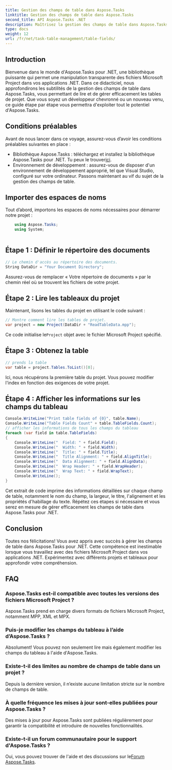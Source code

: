 ```yaml
---
title: Gestion des champs de table dans Aspose.Tasks
linktitle: Gestion des champs de table dans Aspose.Tasks
second_title: API Aspose.Tasks .NET
description: Maîtrisez la gestion des champs de table dans Aspose.Tasks pour .NET avec ce didacticiel complet. Apprenez à lire, afficher et modifier les tableaux de projet sans effort.
type: docs
weight: 12
url: /fr/net/task-table-management/table-fields/
---
```

## Introduction
Bienvenue dans le monde d'Aspose.Tasks pour .NET, une bibliothèque puissante qui permet une manipulation transparente des fichiers Microsoft Project dans vos applications .NET. Dans ce didacticiel, nous approfondirons les subtilités de la gestion des champs de table dans Aspose.Tasks, vous permettant de lire et de gérer efficacement les tables de projet. Que vous soyez un développeur chevronné ou un nouveau venu, ce guide étape par étape vous permettra d'exploiter tout le potentiel d'Aspose.Tasks.
## Conditions préalables
Avant de nous lancer dans ce voyage, assurez-vous d’avoir les conditions préalables suivantes en place :
-  Bibliothèque Aspose.Tasks : téléchargez et installez la bibliothèque Aspose.Tasks pour .NET. Tu peux le trouver[ici](https://releases.aspose.com/tasks/net/).
- Environnement de développement : assurez-vous de disposer d'un environnement de développement approprié, tel que Visual Studio, configuré sur votre ordinateur.
Passons maintenant au vif du sujet de la gestion des champs de table.
## Importer des espaces de noms
Tout d’abord, importons les espaces de noms nécessaires pour démarrer notre projet :
```csharp
    using Aspose.Tasks;
    using System;
    
```
## Étape 1 : Définir le répertoire des documents
```csharp
// Le chemin d'accès au répertoire des documents.
String DataDir = "Your Document Directory";
```
Assurez-vous de remplacer « Votre répertoire de documents » par le chemin réel où se trouvent les fichiers de votre projet.
## Étape 2 : Lire les tableaux du projet
Maintenant, lisons les tables du projet en utilisant le code suivant :
```csharp
// Montre comment lire les tables de projet.
var project = new Project(DataDir + "ReadTableData.mpp");
```
 Ce code initialise le`Project` objet avec le fichier Microsoft Project spécifié.
## Étape 3 : Obtenez la table
```csharp
// prends la table
var table = project.Tables.ToList()[0];
```
Ici, nous récupérons la première table du projet. Vous pouvez modifier l'index en fonction des exigences de votre projet.
## Étape 4 : Afficher les informations sur les champs du tableau
```csharp
Console.WriteLine("Print table fields of {0}", table.Name);
Console.WriteLine("Table Fields Count" + table.TableFields.Count);
// afficher les informations de tous les champs du tableau
foreach (var field in table.TableFields)
{
    Console.WriteLine("  Field: " + field.Field);
    Console.WriteLine("  Width: " + field.Width);
    Console.WriteLine("  Title: " + field.Title);
    Console.WriteLine("  Title Alignment: " + field.AlignTitle);
    Console.WriteLine("  Data Alignment: " + field.AlignData);
    Console.WriteLine("  Wrap Header: " + field.WrapHeader);
    Console.WriteLine("  Wrap Text: " + field.WrapText);
    Console.WriteLine();
}
```
Cet extrait de code imprime des informations détaillées sur chaque champ de table, notamment le nom du champ, la largeur, le titre, l'alignement et les propriétés d'habillage du texte.
Répétez ces étapes si nécessaire et vous serez en mesure de gérer efficacement les champs de table dans Aspose.Tasks pour .NET.
## Conclusion
Toutes nos félicitations! Vous avez appris avec succès à gérer les champs de table dans Aspose.Tasks pour .NET. Cette compétence est inestimable lorsque vous travaillez avec des fichiers Microsoft Project dans vos applications .NET. Expérimentez avec différents projets et tableaux pour approfondir votre compréhension.
## FAQ
### Aspose.Tasks est-il compatible avec toutes les versions des fichiers Microsoft Project ?
Aspose.Tasks prend en charge divers formats de fichiers Microsoft Project, notamment MPP, XML et MPX.
### Puis-je modifier les champs du tableau à l’aide d’Aspose.Tasks ?
Absolument! Vous pouvez non seulement lire mais également modifier les champs du tableau à l'aide d'Aspose.Tasks.
### Existe-t-il des limites au nombre de champs de table dans un projet ?
Depuis la dernière version, il n’existe aucune limitation stricte sur le nombre de champs de table.
### À quelle fréquence les mises à jour sont-elles publiées pour Aspose.Tasks ?
Des mises à jour pour Aspose.Tasks sont publiées régulièrement pour garantir la compatibilité et introduire de nouvelles fonctionnalités.
### Existe-t-il un forum communautaire pour le support d'Aspose.Tasks ?
Oui, vous pouvez trouver de l'aide et des discussions sur le[Forum Aspose.Tasks](https://forum.aspose.com/c/tasks/15).